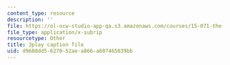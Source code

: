 ```yaml
---
content_type: resource
description: ''
file: https://ol-ocw-studio-app-qa.s3.amazonaws.com/courses/15-071-the-analytics-edge-spring-2017/d9608dd5627052aea866a607465039bb_hqiH39PShmA.vtt
file_type: application/x-subrip
resourcetype: Other
title: 3play caption file
uid: d9608dd5-6270-52ae-a866-a607465039bb
---
```


